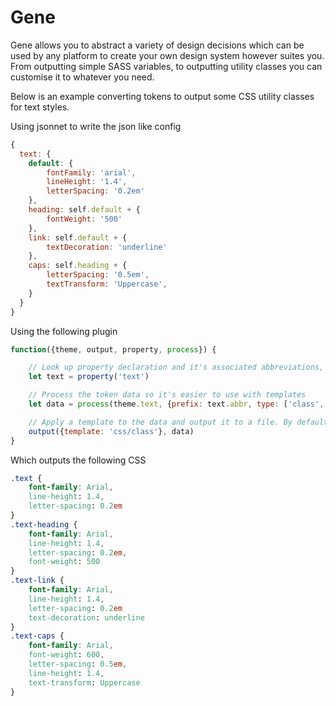 # Gene

Gene allows you to abstract a variety of design decisions which can be used by any platform to create your own design system however suites you. From outputting simple SASS variables, to outputting utility classes you can customise it to whatever you need.

Below is an example converting tokens to output some CSS utility classes for text styles.

Using jsonnet to write the json like config

```js
{
  text: {
    default: {
        fontFamily: 'arial',
        lineHeight: '1.4',
        letterSpacing: '0.2em'
    },
    heading: self.default + {
        fontWeight: '500'
    },
    link: self.default + {
        textDecoration: 'underline'
    },
    caps: self.heading + {
        letterSpacing: '0.5em',
        textTransform: 'Uppercase',
    }
  }
}
```
Using the following plugin
```js
function({theme, output, property, process}) {

    // Look up property declaration and it's associated abbreviations, parents, children etc
    let text = property('text') 

    // Process the token data so it's easier to use with templates
    let data = process(theme.text, {prefix: text.abbr, type: ['class', 'var', 'value']}) 

    // Apply a template to the data and output it to a file. By default it will use global configuration set in gene.config.js
    output({template: 'css/class'}, data)
}
```
Which outputs the following CSS
```css
.text {
    font-family: Arial,
    line-height: 1.4,
    letter-spacing: 0.2em
}
.text-heading {
    font-family: Arial,
    line-height: 1.4,
    letter-spacing: 0.2em,
    font-weight: 500
}
.text-link {
    font-family: Arial,
    line-height: 1.4,
    letter-spacing: 0.2em
    text-decoration: underline
}
.text-caps {
    font-family: Arial,
    font-weight: 600,
    letter-spacing: 0.5em,
    line-height: 1.4,
    text-transform: Uppercase
}
```
